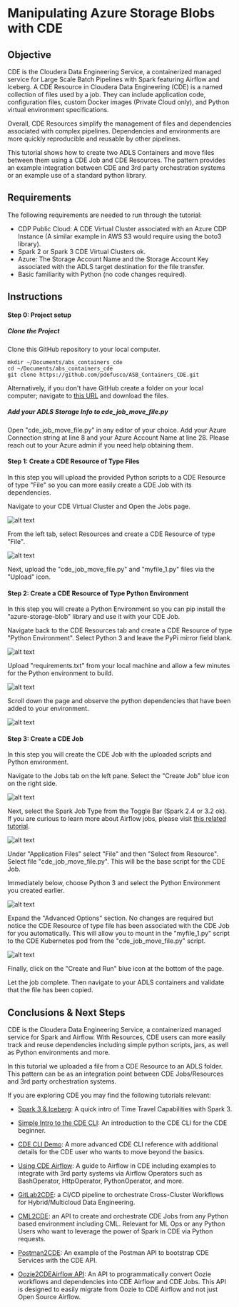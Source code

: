 # Manipulating Azure Storage Blobs with CDE

## Objective

CDE is the Cloudera Data Engineering Service, a containerized managed service for Large Scale Batch Pipelines with Spark featuring Airflow and Iceberg.
A CDE Resource in Cloudera Data Engineering (CDE) is a named collection of files used by a job. They can include application code, configuration files, custom Docker images (Private Cloud only), and Python virtual environment specifications.

Overall, CDE Resources simplify the management of files and dependencies associated with complex pipelines. Dependencies and environments are more quickly reproducible and reusable by other pipelines.

This tutorial shows how to create two ADLS Containers and move files between them using a CDE Job and CDE Resources. The pattern provides an example integration between CDE and 3rd party orchestration systems or an example use of a standard python library.


## Requirements

The following requirements are needed to run through the tutorial:

* CDP Public Cloud: A CDE Virtual Cluster associated with an Azure CDP Instance (A similar example in AWS S3 would require using the boto3 library).
* Spark 2 or Spark 3 CDE Virtual Clusters  ok.
* Azure: The Storage Account Name and the Storage Account Key associated with the ADLS target destination for the file transfer.
* Basic familiarity with Python (no code changes required).


## Instructions

#### Step 0: Project setup

##### Clone the Project

Clone this GitHub repository to your local computer.

```
mkdir ~/Documents/abs_containers_cde
cd ~/Documents/abs_containers_cde
git clone https://github.com/pdefusco/ASB_Containers_CDE.git
```

Alternatively, if you don't have GitHub create a folder on your local computer; navigate to [this URL](https://github.com/pdefusco/ASB_Containers_CDE.git) and download the files.

##### Add your ADLS Storage Info to cde_job_move_file.py

Open "cde_job_move_file.py" in any editor of your choice. Add your Azure Connection string at line 8 and your Azure Account Name at line 28.
Please reach out to your Azure admin if you need help obtaining them.


#### Step 1: Create a CDE Resource of Type Files

In this step you will upload the provided Python scripts to a CDE Resource of type "File" so you can more easily create a CDE Job with its dependencies.

Navigate to your CDE Virtual Cluster and Open the Jobs page.

![alt text](img/asb_cde_step1.png)

From the left tab, select Resources and create a CDE Resource of type "File".

![alt text](img/asb_cde_step2.png)

Next, upload the "cde_job_move_file.py" and "myfile_1.py" files via the "Upload" icon.


#### Step 2: Create a CDE Resource of Type Python Environment

In this step you will create a Python Environment so you can pip install the "azure-storage-blob" library and use it with your CDE Job.

Navigate back to the CDE Resources tab and create a CDE Resource of type "Python Environment". Select Python 3 and leave the PyPi mirror field blank.

![alt text](img/asb_cde_step3.png)

Upload "requirements.txt" from your local machine and allow a few minutes for the Python environment to build.

![alt text](img/asb_cde_step4.png)

Scroll down the page and observe the python dependencies that have been added to your environment.

![alt text](img/asb_cde_step5.png)


#### Step 3: Create a CDE Job

In this step you will create the CDE Job with the uploaded scripts and Python environment.

Navigate to the Jobs tab on the left pane. Select the "Create Job" blue icon on the right side.

![alt text](img/asb_cde_step6.png)

Next, select the Spark Job Type from the Toggle Bar (Spark 2.4 or 3.2 ok). If you are curious to learn more about Airflow jobs, please visit [this related tutorial](https://github.com/pdefusco/Using_CDE_Airflow).

![alt text](img/asb_cde_step7.png)

Under "Application Files" select "File" and then "Select from Resource". Select file "cde_job_move_file.py". This will be the base script for the CDE Job.

Immediately below, choose Python 3 and select the Python Environment you created earlier.

![alt text](img/asb_cde_step8.png)

Expand the "Advanced Options" section. No changes are required but notice the CDE Resource of type file has been associated with the CDE Job for you automatically. This will allow you to mount in the "myfile_1.py" script to the CDE Kubernetes pod from the "cde_job_move_file.py" script.

![alt text](img/asb_cde_step9.png)

Finally, click on the "Create and Run" blue icon at the bottom of the page.

Let the job complete. Then navigate to your ADLS containers and validate that the file has been copied.


## Conclusions & Next Steps

CDE is the Cloudera Data Engineering Service, a containerized managed service for Spark and Airflow. With Resources, CDE users can more easily track and reuse dependencies including simple python scripts, jars, as well as Python environments and more.

In this tutorial we uploaded a file from a CDE Resource to an ADLS folder. This pattern can be as an integration point between CDE Jobs/Resources and 3rd party orchestration systems.

If you are exploring CDE you may find the following tutorials relevant:

* [Spark 3 & Iceberg](https://github.com/pdefusco/Spark3_Iceberg_CML): A quick intro of Time Travel Capabilities with Spark 3.

* [Simple Intro to the CDE CLI](https://github.com/pdefusco/CDE_CLI_Simple): An introduction to the CDE CLI for the CDE beginner.

* [CDE CLI Demo](https://github.com/pdefusco/CDE_CLI_demo): A more advanced CDE CLI reference with additional details for the CDE user who wants to move beyond the basics.

* [Using CDE Airflow](https://github.com/pdefusco/Using_CDE_Airflow): A guide to Airflow in CDE including examples to integrate with 3rd party systems via Airflow Operators such as BashOperator, HttpOperator, PythonOperator, and more.

* [GitLab2CDE](https://github.com/pdefusco/Gitlab2CDE): a CI/CD pipeline to orchestrate Cross-Cluster Workflows for Hybrid/Multicloud Data Engineering.

* [CML2CDE](https://github.com/pdefusco/cml2cde_api_example): an API to create and orchestrate CDE Jobs from any Python based environment including CML. Relevant for ML Ops or any Python Users who want to leverage the power of Spark in CDE via Python requests.

* [Postman2CDE](https://github.com/pdefusco/Postman2CDE): An example of the Postman API to bootstrap CDE Services with the CDE API.

* [Oozie2CDEAirflow API](https://github.com/pdefusco/Oozie2CDE_Migration): An API to programmatically convert Oozie workflows and dependencies into CDE Airflow and CDE Jobs. This API is designed to easily migrate from Oozie to CDE Airflow and not just Open Source Airflow.
